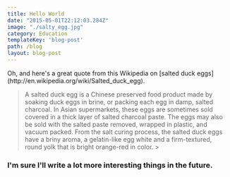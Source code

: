 ```yaml
---
title: Hello World
date: "2015-05-01T22:12:03.284Z"
image: "./salty_egg.jpg"
category: Education
templateKey: 'blog-post'
path: /blog
layout: blog-post
---
```


<title>This is my first post on my new fake blog! How exciting!</title>

<columns>
  <column>
    Oh, and here's a great quote from this Wikipedia on
[salted duck eggs](http://en.wikipedia.org/wiki/Salted_duck_egg).

> A salted duck egg is a Chinese preserved food product made by soaking duck
> eggs in brine, or packing each egg in damp, salted charcoal. In Asian
> supermarkets, these eggs are sometimes sold covered in a thick layer of salted
> charcoal paste. The eggs may also be sold with the salted paste removed,
> wrapped in plastic, and vacuum packed. From the salt curing process, the
> salted duck eggs have a briny aroma, a gelatin-like egg white and a
> firm-textured, round yolk that is bright orange-red in color.
> </column> > </columns>

### I'm sure I'll write a lot more interesting things in the future.
